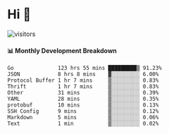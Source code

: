 # Hi 👋
 
![visitors](https://visitor-badge.glitch.me/badge?page_id=sorcererxw.sorcererx)

#### 📊 Monthly Development Breakdown

<!--START_SECTION:waka-->
```text
Go              123 hrs 55 mins █████████▒ 91.23%
JSON            8 hrs 8 mins    ▓░░░░░░░░░ 6.00%
Protocol Buffer 1 hr 7 mins     ▒░░░░░░░░░ 0.83%
Thrift          1 hr 7 mins     ▒░░░░░░░░░ 0.83%
Other           31 mins         ▒░░░░░░░░░ 0.39%
YAML            28 mins         ▒░░░░░░░░░ 0.35%
protobuf        10 mins         ▒░░░░░░░░░ 0.13%
SSH Config      9 mins          ▒░░░░░░░░░ 0.12%
Markdown        5 mins          ▒░░░░░░░░░ 0.06%
Text            1 min           ▒░░░░░░░░░ 0.02%
```
<!--END_SECTION:waka-->
